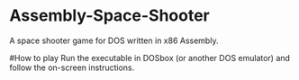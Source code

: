 # Assembly-Space-Shooter
A space shooter game for DOS written in x86 Assembly.

#How to play
Run the executable in DOSbox (or another DOS emulator) and follow the on-screen instructions.
